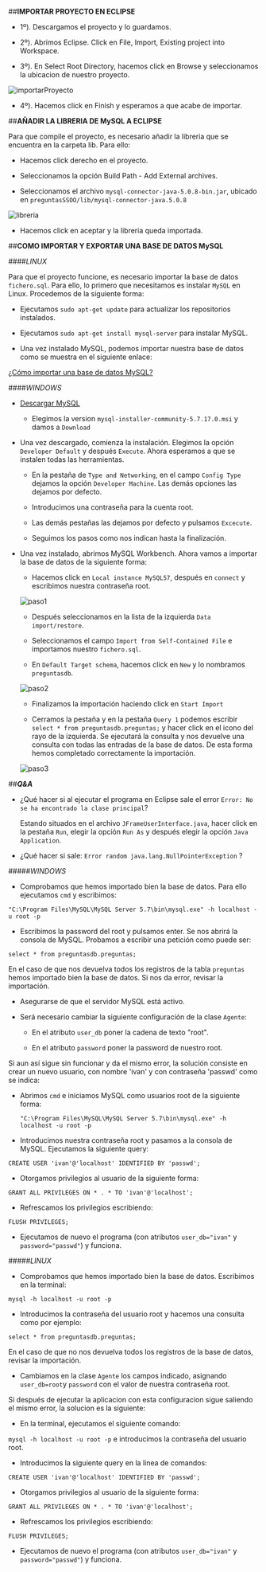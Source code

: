 ##**IMPORTAR PROYECTO EN ECLIPSE**

- 1º). Descargamos el proyecto y lo guardamos.

- 2º). Abrimos Eclipse. Click en File, Import, Existing project into Workspace.

- 3º). En Select Root Directory, hacemos click en Browse y seleccionamos la ubicacion de nuestro proyecto.

![importarProyecto](importarProyecto.png)

- 4º). Hacemos click en Finish y esperamos a que acabe de importar.


##**AÑADIR LA LIBRERIA DE MySQL A ECLIPSE**

Para que compile el proyecto, es necesario añadir la libreria que se encuentra en la carpeta lib. Para ello:

- Hacemos click derecho en el proyecto.

- Seleccionamos la opción Build Path - Add External archives.

- Seleccionamos el archivo `mysql-connector-java-5.0.8-bin.jar`, ubicado en `preguntasSSOO/lib/mysql-connector-java.5.0.8`

![libreria](libreria.png)

- Hacemos click en aceptar y la libreria queda importada.

##**COMO IMPORTAR Y EXPORTAR UNA BASE DE DATOS MySQL**

####*LINUX*

Para que el proyecto funcione, es necesario importar la base de datos `fichero.sql`. Para ello, lo primero que necesitamos es instalar `MySQL` en Linux. Procedemos de la siguiente forma:

- Ejecutamos `sudo apt-get update` para actualizar los repositorios instalados.

- Ejecutamos `sudo apt-get install mysql-server` para instalar MySQL.

- Una vez instalado MySQL, podemos importar nuestra base de datos como se muestra en el siguiente enlace:

[¿Cómo importar una base de datos MySQL?](https://gist.github.com/kamikaze-lab/98e901d961db59fd0db8)

####*WINDOWS*

- [Descargar MySQL](http://dev.mysql.com/downloads/installer/)

  - Elegimos la version `mysql-installer-community-5.7.17.0.msi` y damos a `Download`

- Una vez descargado, comienza la instalación. Elegimos la opción `Developer Default` y después `Execute`. Ahora esperamos a que se instalen todas las herramientas. 
  - En la pestaña de `Type and Networking`, en el campo `Config Type` dejamos la opción `Developer Machine`. Las demás opciones las dejamos por defecto. 
  
  - Introducimos una contraseña para la cuenta root. 
  
  - Las demás pestañas las dejamos por defecto y pulsamos `Excecute`.
  
  - Seguimos los pasos como nos indican hasta la finalización.

- Una vez instalado, abrimos MySQL Workbench. Ahora vamos a importar la base de datos de la siguiente forma:

  - Hacemos click en `Local instance MySQL57`, después en `connect` y escribimos nuestra contraseña root. 
  
  ![paso1](Paso1_Windows.PNG)
  
  - Después seleccionamos en la lista de la izquierda `Data import/restore`. 
  
  - Seleccionamos el campo `Import from Self-Contained File` e importamos nuestro `fichero.sql`.
  
  - En `Default Target schema`, hacemos click en `New` y lo nombramos `preguntasdb`. 
  
  ![paso2](Paso2_Windows.PNG)
  
  - Finalizamos la importación haciendo click en `Start Import`
  
  - Cerramos la pestaña y en la pestaña `Query 1` podemos escribir `select * from preguntasdb.preguntas;` y hacer click en el icono del rayo de la izquierda. Se ejecutará la consulta y nos devuelve una consulta con todas las entradas de la base de datos. De esta forma hemos completado correctamente la importación. 
  
  ![paso3](Paso3_Windows.PNG)

##***Q&A***

- ¿Qué hacer si al ejecutar el programa en Eclipse sale el error `Error: No se ha encontrado la clase principal`?

  Estando situados en el archivo `JFrameUserInterface.java`, hacer click en la pestaña `Run`, elegir la opción `Run As` y después elegir la opción `Java Application`.
  
- ¿Qué hacer si sale: `Error random java.lang.NullPointerException` ?

#####*WINDOWS*

  - Comprobamos que hemos importado bien la base de datos. Para ello ejecutamos `cmd` y escribimos:
  
  `"C:\Program Files\MySQL\MySQL Server 5.7\bin\mysql.exe" -h localhost -u root -p`
  
  - Escribimos la password del root y pulsamos enter. Se nos abrirá la consola de MySQL. Probamos a escribir una petición como puede ser:
  
  `select * from preguntasdb.preguntas;`
  
  En el caso de que nos devuelva todos los registros de la tabla `preguntas` hemos importado bien la base de datos. Si nos da error, revisar la importación. 
  
  - Asegurarse de que el servidor MySQL está activo. 
  
  - Será necesario cambiar la siguiente configuración de la clase `Agente`:
  
    - En el atributo `user_db` poner la cadena de texto "root".
    
    - En el atributo `password` poner la password de nuestro root.
    
Si aun así sigue sin funcionar y da el mismo error, la solución consiste en crear un nuevo usuario, con nombre 'ivan' y con contraseña 'passwd' como se indica:

  - Abrimos `cmd` e iniciamos MySQL como usuarios root de la siguiente forma:
  
    `"C:\Program Files\MySQL\MySQL Server 5.7\bin\mysql.exe" -h localhost -u root -p`
    
  - Introducimos nuestra contraseña root y pasamos a la consola de MySQL. Ejecutamos la siguiente query:
  
   `CREATE USER 'ivan'@'localhost' IDENTIFIED BY 'passwd';`
   
  - Otorgamos privilegios al usuario de la siguiente forma:
  
   `GRANT ALL PRIVILEGES ON * . * TO 'ivan'@'localhost';`
   
   - Refrescamos los privilegios escribiendo:
   
   `FLUSH PRIVILEGES;`
   
   - Ejecutamos de nuevo el programa (con atributos `user_db="ivan"` y `password="passwd"`) y funciona.

#####*LINUX*

  - Comprobamos que hemos importado bien la base de datos. Escribimos en la terminal:
  
  `mysql -h localhost -u root -p`
  
  - Introducimos la contraseña del usuario root y hacemos una consulta como por ejemplo:
  
  `select * from preguntasdb.preguntas;`
  
  En el caso de que no nos devuelva todos los registros de la base de datos, revisar la importación.
  
  - Cambiamos en la clase `Agente` los campos indicado, asignando `user_db=root`y `password` con el valor de nuestra contraseña root.
  
  Si después de ejecutar la aplicacion con esta configuracion sigue saliendo el mismo error, la solucion es la siguiente:
  
  - En la terminal, ejecutamos el siguiente comando: 
  
  `mysql -h localhost -u root -p` e introducimos la contraseña del usuario root.
  
  - Introducimos la siguiente query en la linea de comandos:
  
   `CREATE USER 'ivan'@'localhost' IDENTIFIED BY 'passwd';`
   
  - Otorgamos privilegios al usuario de la siguiente forma:
  
   `GRANT ALL PRIVILEGES ON * . * TO 'ivan'@'localhost';`
   
   - Refrescamos los privilegios escribiendo:
   
   `FLUSH PRIVILEGES;`
   
   - Ejecutamos de nuevo el programa (con atributos `user_db="ivan"` y `password="passwd"`) y funciona.  
  
